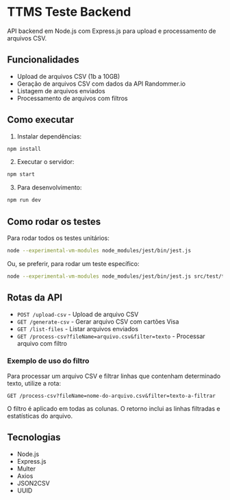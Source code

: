 # TTMS Teste Backend

API backend em Node.js com Express.js para upload e processamento de arquivos CSV.

## Funcionalidades

- Upload de arquivos CSV (1b a 10GB)
- Geração de arquivos CSV com dados da API Randommer.io
- Listagem de arquivos enviados
- Processamento de arquivos com filtros

## Como executar

1. Instalar dependências:
```bash
npm install
```

2. Executar o servidor:
```bash
npm start
```

3. Para desenvolvimento:
```bash
npm run dev
```

## Como rodar os testes

Para rodar todos os testes unitários:
```bash
node --experimental-vm-modules node_modules/jest/bin/jest.js
```

Ou, se preferir, para rodar um teste específico:
```bash
node --experimental-vm-modules node_modules/jest/bin/jest.js src/test/testeespecífico
```

## Rotas da API

- `POST /upload-csv` - Upload de arquivo CSV
- `GET /generate-csv` - Gerar arquivo CSV com cartões Visa
- `GET /list-files` - Listar arquivos enviados
- `GET /process-csv?fileName=arquivo.csv&filter=texto` - Processar arquivo com filtro

### Exemplo de uso do filtro

Para processar um arquivo CSV e filtrar linhas que contenham determinado texto, utilize a rota:

```
GET /process-csv?fileName=nome-do-arquivo.csv&filter=texto-a-filtrar
```

O filtro é aplicado em todas as colunas. O retorno inclui as linhas filtradas e estatísticas do arquivo.

## Tecnologias

- Node.js
- Express.js
- Multer
- Axios
- JSON2CSV
- UUID
